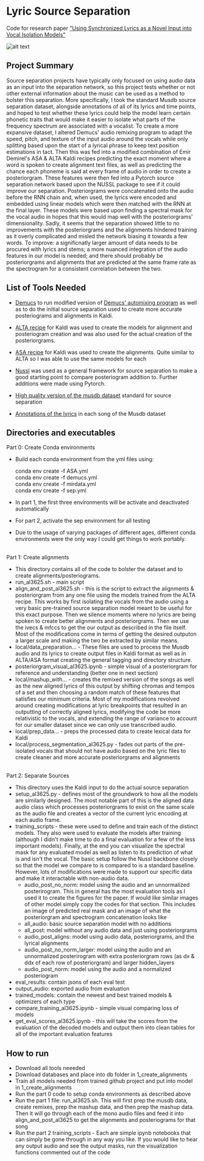 # Lyric Source Separation
Code for research paper ["Using Synchronized Lyrics as a Novel Input into
Vocal Isolation Models"](https://github.com/lankaraniamir/lyric_source_separation/blob/main/Documents/Using%20Synchronized%20Lyrics%20as%20a%20Novel%20Input%20into%20Vocal%20Isolation%20Models.pdf)


![alt text](https://github.com/lankaraniamir/lyric_source_separation/blob/main/documents/Concatenated%20Posteriorgram%20Plus%20Spectrogram.png?raw=true)


## Project Summary
Source separation projects have typically only focused on using audio data
as an input into the separation network, so this project tests whether or not
other external information about the music can be used as a method to bolster
this separation. More specifically, I took the standard Musdb source separation
dataset, alongside annotations of all of its lyrics and time points, and hoped
to test whether these lyrics could help the model learn certain phonetic traits
that would make it easier to isolate what parts of the frequency spectrum are
associated with a vocalist. To create a more expansive dataset, I altered
Demucs' audio remixing program to adapt the speed, pitch, and texture of the
input audio around the vocals while only splitting based upon the start of a
lyrical phrase to keep text position estimations in tact. Then this was fed into
a modified combination of Emir Demirel's ASA & ALTA Kaldi recipes predicting the
exact moment where a word is spoken to create alignment text files, as well as
predicting the chance each phoneme is said at every frame of audio in order to
create a posteriorgram. These features were then fed into a Pytorch source
separation network based upon the NUSSL package to see if it could improve our
separation. Posteriorgrams were concatenated onto the audio before the
RNN chain and, when used, the lyrics were encoded and embedded using linear
models which were then matched with the RNN at the final layer. These models
were based upon finding a spectral mask for the vocal audio in hopes that this
would map well with the posteriorgrams' dimensionality. Sadly, it seems that the
separation showed little to no improvements with the posteriorgrams and the
alignments hindered training as it overly complicated and misled the network
biasing it towards a few words. To improve: a significnatly larger amount of
data needs to be procured with lyrics and stems; a more nuanced integration of
the audio features in our model is needed; and there should probably
be posteriorgrams and alignments that are predicted at the same frame
rate as the spectrogram for a consistent correlation between the two.


## List of Tools Needed
- [Demucs](https://github.com/facebookresearch/demucs) to run modified version of [Demucs' automixing program](https://github.com/facebookresearch/demucs/blob/main/tools/automix.py)
  as well as to do the initial source separation used to create more
  accurate posteriograms and alignments in Kaldi.
  
- [ALTA recipe](https://github.com/emirdemirel/ALTA) for Kaldi was used to create the models for alignment and
posteriogram creation and was also used for the actual creation of the
posteriorgrams.

- [ASA recipe](https://github.com/emirdemirel/ASA_ICASSP2021) for Kaldi was used to create the alignments. Quite similar to
ALTA so I was able to use the same models for each

- [Nussl](https://github.com/nussl/nussl
) was used as a general framework for source separation to make a
good starting point to compare posteriogram addition to. Further additions
were made using Pytorch.

- [High quality version of the musdb dataset](https://zenodo.org/record/3338373) standard for source separation

- [Annotations of the lyrics](https://zenodo.org/record/3989267) in each song of the Musdb dataset


## Directories and executables

Part 0: Create Conda environments
- Build each conda environment from the yml files using:

    conda env create -f ASA.yml
    <br />conda env create -f demucs.yml
    <br />conda env create -f mirdata.yml
    <br />conda env create -f sep.yml

- In part 1, the first three environments will be activate and deactivated
automatically
- For part 2, activate the sep environment for all testing
- Due to the usage of varying packages of different ages, different
conda environments were the only way I could get things to work
portably.


<br />Part 1: Create alignments
- This directory contains all of the code to bolster the dataset and to
create alignments/posteriograms.
- run_al3625.sh - main script
- align_and_post_al3625.sh - this is the script to extract the
alignments & posteriorgram from any one file using the models trained
from the ALTA recipe. This works by first isolating the vocals from the
audio using a very basic pre-trained source separation model meant to
be useful for this exact purpose. Then we silence moments where no
lyrics are being spoken to create better alignments and posteriorgrams.
Then we use the ivecs & mfccs to get the our output as described in the
file itself. Most of the modifications come in terms of getting the
desired outputon a larger scale and making the two be extracted by
similar means.
- local/data_preparation... - These files are used to process the Musdb
audio and its lyrics to create output files in Kaldi format as well as in
ALTA/ASA format creating the general tagging and directory structure.
- posteriorgram_visual_al3625.ipynb - simple visual of a posteriorgram
for reference and understanding (better one in next section)
- local/mashup_with... - creates the remixed version of the songs as
well as the new aligned lyrics of this output by shifting chromas and
tempos of a set and then choosing a random match of these features that
satisfies our minimum criteria. Most of my modifications revolved
around creating modifications at lyric breakpoints that resulted in an
outputting of correctly aligned lyrics, modifying the code be more
relativistic to the vocals, and extending the range of variance to
account for our smaller dataset since we can only use transcribed audio.
- local/prep_data... - preps the processed data to create lexical data
for Kaldi
- local/process_segmentation_al3625.py - fades out parts of the
pre-isolated vocals that should not have audio based on the lyric files
to create cleaner and more accurate posteriorgrams and alignments


<br />Part 2: Separate Sources
- This directory uses the Kaldi input to do the actual source separation
- setup_al3625.py - defines most of the groundwork to how all the models are
similarly designed. The most notable part of this is the aligned data audio class
which processes posteriorgrams to exist on the same scale as the audio
file and creates a vector of the current lyric encoding at each audio frame.
- training_scripts - these were used to define and train each of the
distinct models. They also were used to evaluate the models after
training (although I didn't make time to do a final evaluation for a few
of the less important models). Finally, at the end you can visualize the
spectral mask for any evaluated model as well as listen to its
prediction of what is and isn't the vocal. The basic setup follow the
Nussl backbone closely so that the model we compare to is compared to is
a standard baseline. However, lots of modifications were made to support
our specific data and make it interactable with non-audio data.
    - audio_post_no_norm: model using the audio and an unnormalized
    posterirogram. This in general has the most evaluation tools as I
    used it to create the figures for the paper. If would like similar
    images of other model simply copy the codes for that section. This
    includes an image of predicted real mask and an image of what
    the posteriorgram and spectrogram concatenation looks like
    - all_audio: basic source separation model with no additions
    - all_post: model without any audio data and just using
    posteriorgrams
    - audio_post_aligns: model using audio data, posteriorgrams, and the
    lyrical alignments
    - audio_post_no_norm_larger: model using the audio and an unnormalized
    posterirogram with extra posteriorgram rows (as dx & ddx of each row
    of posteriorgram) and larger hidden_layers
    - audio_post_norm: model using the audio and a normalized posteriogram
- eval_results: contain jsons of each eval test
- output_audio: exported audio from evaluation
- trained_models: contain the newest and best trained models &
optimizers of each type
- compare_training_al3625.ipynb - simple visual comparing loss of models
- get_eval_scores_al3625.ipynb - this will take the scores from the
evaluation of the decoded models and output them into clean tables for
all of the important evaluation features


## How to run
- Download all tools neeeded
- Download databases and place into db folder in 1_create_alignments
- Train all models needed from trained github project and put into model in
1_create_alignments
- Run the part 0 code to setup conda environments as described above
- Run the part 1 file: run_al3625.sh. This will first prep the musdb data,
 create remixes, prep the mashup data, and then prep the mashup data. Then 
it will go through each of the mono audio files and feed it into 
align_and_post_al3625 to get the alignments and posteriograms for that song
- Run the part 2 training_scripts - Each are simple ipynb notebooks that can 
simply be gone through in any way you like. If you would like to hear any 
output audio and see the output masks, run the visualization functions commented
out of the code
